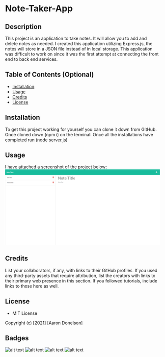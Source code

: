 # Note-Taker-App

## Description
This project is an application to take notes. It will allow you to add and delete notes as needed. I created this application utilizing Express.js, the notes will store in a JSON file instead of in local storage. This application was difficult to work on since it was the first attempt at connecting the front end to back end services.

## Table of Contents (Optional)

- [Installation](#installation)
- [Usage](#usage)
- [Credits](#credits)
- [License](#license)
## Installation

To get this project working for yourself you can clone it down from GitHub. Once cloned down (npm i) on the terminal. Once all the installations have completed run (node server.js)
## Usage
I have attached a screenshot of the project below: ![alt text](Develop/public/images/NoteTakerScreenShot.png)
    
## Credits
List your collaborators, if any, with links to their GitHub profiles.
If you used any third-party assets that require attribution, list the creators with links to their primary web presence in this section.
If you followed tutorials, include links to those here as well.
## License
- MIT License

Copyright (c) [2021] [Aaron Donelson]


## Badges

![alt text](https://img.shields.io/badge/Index-HTML-yellowgreen)
![alt text](https://img.shields.io/badge/Style-CSS-blue)
![alt text](https://img.shields.io/badge/Script-JS-brightgreen)
![alt text](https://img.shields.io/badge/JQuery-JQuery-orange)
